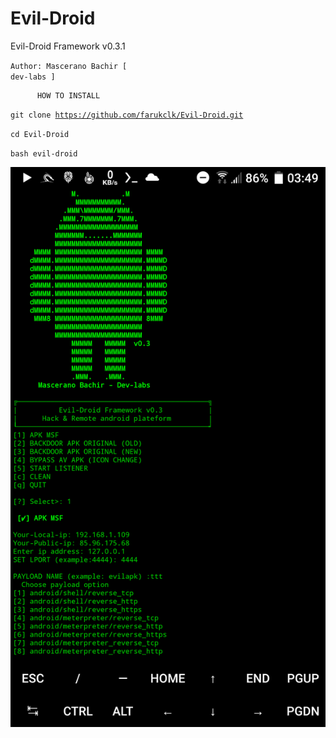 # Evil-Droid
Evil-Droid Framework  v0.3.1 <p>
<code>Author: Mascerano Bachir [ dev-labs ]</code>

          HOW TO INSTALL

<code>git clone https://github.com/farukclk/Evil-Droid.git</code></p>
<code>cd Evil-Droid</code></p>
<code>bash evil-droid</code>

<img src="https://raw.githubusercontent.com/farukclk/Evil-Droid/main/evildroid.png">
